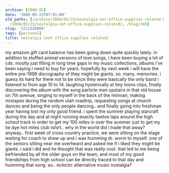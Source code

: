 ```yaml
---
archive: [2008-05]
date: '2008-05-23T07:01:00'
old_paths: [/archive/2008/05/23/nostalgia-not-office-supplies-related.html, /wp/2008/05/23/nostalgia-not-office-supplies-related/,
  /2008/05/23/nostalgia-not-office-supplies-related/, /blog/185]
slug: '1211526060'
tags: [personal]
title: nostalgia (not office supplies related)
---
```


my amazon gift card balance has been going down quite quickly lately. in
addition to stuffed animal versions of love songs, i have been buying
a lot of cds. mostly just filling in long time gaps in my music
collections, albums i've been saying i need to buy for years. hopefully by
next week i will have the entire pre-1998 discography of they might be
giants. so. many. memories. i guess its hard for there not to be since
they were basically the only band i listened to from age 10 to 14.
laughing hysterically at tiny toons clips, finally discovering the album
with the song particle man upstairs in that old house on 7th avenue,
singing to myself in the back of the minivan, making mixtapes during the
random utah roadtrip, requesting songs at church dances and being the only
people dancing.. and finally going into freshman year having lost my only
good friend. i spent the summer playing starcraft during the day and at
night running exactly twelve laps around the high school track in order to
get my 100 miles in over the summer just to get my tie dye hot miles club
tshirt.. why in the world did i trade that away? anyway.. first week of
cross country practice, we were sitting on the stage waiting for coach to
show up and i was humming dr. worm to myself. one of the seniors sitting
near me overheard and asked me if i liked they might be giants. i said
i did and he thought that was really cool. that led to me being befriended
by all the older guys on the team, and most of my good friendships from
high school can be directly traced to that day and humming that song. so..
eclectic alternative music nostalgia?

